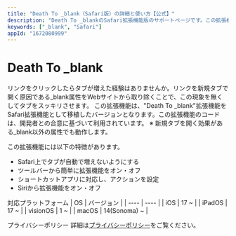```yaml
---
title: "Death To _blank（Safari版）の詳細と使い方【公式】"
description: "Death To _blankのSafari拡張機能版のサポートページです。この拡張機能は、リンクから_blank属性を取り除くことで、リンクをクリックするだけでタブが増える現象をなくします。もう勝手にタブが増えることはありません。"
keywords: ["_blank", "Safari"]
appId: "1672080999"
---
```


# Death To _blank

リンクをクリックしたらタブが増えた経験はありませんか。リンクを新規タブで開く原因である_blank属性をWebサイトから取り除くことで、この現象を無くしてタブをスッキリさせます。
この拡張機能は、"Death To _blank"拡張機能をSafari拡張機能として移植したバージョンとなります。この拡張機能のコードは、開発者との合意に基づいて利用されています。
※ 新規タブを開く効果がある_blank以外の属性でも動作します。

この拡張機能には以下の特徴があります。
- Safari上でタブが自動で増えないようにする
- ツールバーから簡単に拡張機能をオン・オフ
- ショートカットアプリに対応し、アクションを設定
- Siriから拡張機能をオン・オフ

対応プラットフォーム
| OS | バージョン |
| ---- | ---- |
| iOS | 17 ~ |
| iPadOS | 17 ~ |
| visionOS | 1 ~ |
| macOS | 14(Sonoma) ~ |

プライバシーポリシー
詳細は[プライバシーポリシー](/privacy)をご覧ください。